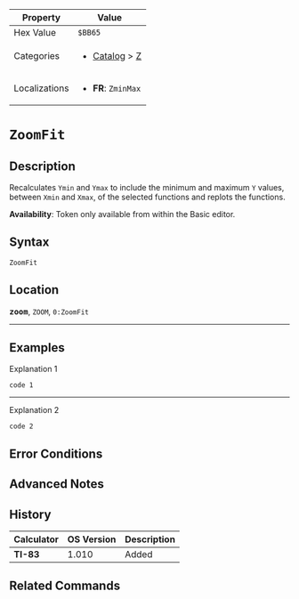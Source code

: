 | Property      | Value |
|---------------|-------|
| Hex Value     | `$BB65`|
| Categories    | <ul><li>[Catalog](<../categories/Catalog.md>) > [Z](<../categories/Catalog.md#Z>)</li></ul> |
| Localizations | <ul><li><b>FR</b>: `ZminMax`</li></ul> |

# `ZoomFit`

## Description
Recalculates `Ymin` and `Ymax` to include the minimum and maximum `Y` values, between `Xmin` and `Xmax`, of the selected functions and replots the functions.


<b>Availability</b>: Token only available from within the Basic editor.

## Syntax
`ZoomFit`

## Location
<tt><kbd><b>zoom</b></kbd></tt>, `ZOOM`, `0:ZoomFit`
<hr>

## Examples

Explanation 1
```ti-basic
code 1
```
---
Explanation 2
```ti-basic
code 2
```

## Error Conditions


## Advanced Notes


## History
| Calculator | OS Version | Description |
|------------|------------|-------------|
| <b>TI-83</b> | 1.010 | Added

## Related Commands

    